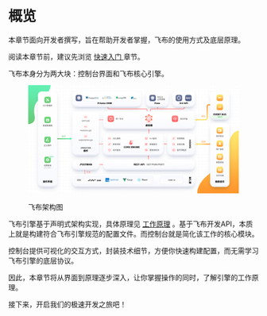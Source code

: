 # 概览

本章节面向开发者撰写，旨在帮助开发者掌握，飞布的使用方式及底层原理。

阅读本章节前，建议先浏览 [快速入门 ](../../kuai-su-ru-men/)章节。

飞布本身分为两大块：控制台界面和飞布核心引擎。

<figure><img src="../../.gitbook/assets/image (2) (1) (1) (1) (1) (1) (1) (1).png" alt=""><figcaption><p>飞布架构图</p></figcaption></figure>

飞布引擎基于声明式架构实现，具体原理见 [工作原理](../../kuai-su-ru-men/gong-zuo-yuan-li.md) 。基于飞布开发API，本质上就是构建符合飞布引擎规范的配置文件。而控制台就是简化该工作的核心模块。

控制台提供可视化的交互方式，封装技术细节，方便你快速构建配置，而无需学习飞布引擎的底层协议。

因此，本章节将从界面到原理逐步深入，让你掌握操作的同时，了解引擎的工作原理。

接下来，开启我们的极速开发之旅吧！

